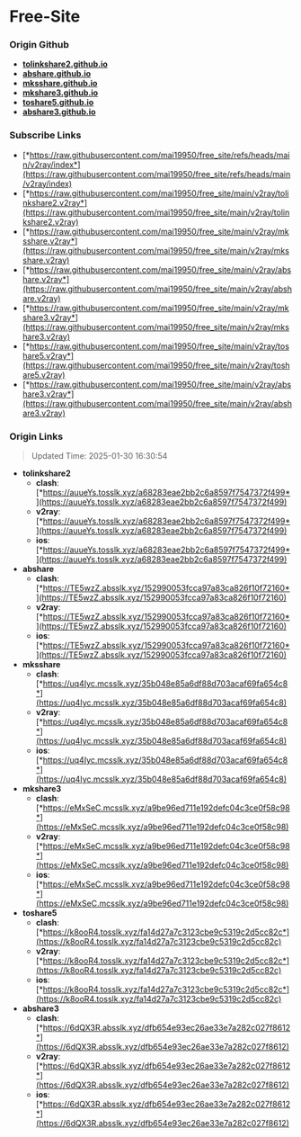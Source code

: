 # Free-Site

### Origin Github

- [**tolinkshare2.github.io**](https://github.com/tolinkshare2/tolinkshare2.github.io)
- [**abshare.github.io**](https://github.com/abshare/abshare.github.io)
- [**mksshare.github.io**](https://github.com/mksshare/mksshare.github.io)
- [**mkshare3.github.io**](https://github.com/mkshare3/mkshare3.github.io)
- [**toshare5.github.io**](https://github.com/toshare5/toshare5.github.io)
- [**abshare3.github.io**](https://github.com/abshare3/abshare3.github.io)

### Subscribe Links

- [*https://raw.githubusercontent.com/mai19950/free_site/refs/heads/main/v2ray/index*](https://raw.githubusercontent.com/mai19950/free_site/refs/heads/main/v2ray/index)
- [*https://raw.githubusercontent.com/mai19950/free_site/main/v2ray/tolinkshare2.v2ray*](https://raw.githubusercontent.com/mai19950/free_site/main/v2ray/tolinkshare2.v2ray)
- [*https://raw.githubusercontent.com/mai19950/free_site/main/v2ray/mksshare.v2ray*](https://raw.githubusercontent.com/mai19950/free_site/main/v2ray/mksshare.v2ray)
- [*https://raw.githubusercontent.com/mai19950/free_site/main/v2ray/abshare.v2ray*](https://raw.githubusercontent.com/mai19950/free_site/main/v2ray/abshare.v2ray)
- [*https://raw.githubusercontent.com/mai19950/free_site/main/v2ray/mkshare3.v2ray*](https://raw.githubusercontent.com/mai19950/free_site/main/v2ray/mkshare3.v2ray)
- [*https://raw.githubusercontent.com/mai19950/free_site/main/v2ray/toshare5.v2ray*](https://raw.githubusercontent.com/mai19950/free_site/main/v2ray/toshare5.v2ray)
- [*https://raw.githubusercontent.com/mai19950/free_site/main/v2ray/abshare3.v2ray*](https://raw.githubusercontent.com/mai19950/free_site/main/v2ray/abshare3.v2ray)

### Origin Links

> Updated Time: 2025-01-30 16:30:54

- **tolinkshare2**
  - **clash**: [*https://auueYs.tosslk.xyz/a68283eae2bb2c6a8597f7547372f499*](https://auueYs.tosslk.xyz/a68283eae2bb2c6a8597f7547372f499)
  - **v2ray**: [*https://auueYs.tosslk.xyz/a68283eae2bb2c6a8597f7547372f499*](https://auueYs.tosslk.xyz/a68283eae2bb2c6a8597f7547372f499)
  - **ios**: [*https://auueYs.tosslk.xyz/a68283eae2bb2c6a8597f7547372f499*](https://auueYs.tosslk.xyz/a68283eae2bb2c6a8597f7547372f499)
- **abshare**
  - **clash**: [*https://TE5wzZ.absslk.xyz/152990053fcca97a83ca826f10f72160*](https://TE5wzZ.absslk.xyz/152990053fcca97a83ca826f10f72160)
  - **v2ray**: [*https://TE5wzZ.absslk.xyz/152990053fcca97a83ca826f10f72160*](https://TE5wzZ.absslk.xyz/152990053fcca97a83ca826f10f72160)
  - **ios**: [*https://TE5wzZ.absslk.xyz/152990053fcca97a83ca826f10f72160*](https://TE5wzZ.absslk.xyz/152990053fcca97a83ca826f10f72160)
- **mksshare**
  - **clash**: [*https://uq4Iyc.mcsslk.xyz/35b048e85a6df88d703acaf69fa654c8*](https://uq4Iyc.mcsslk.xyz/35b048e85a6df88d703acaf69fa654c8)
  - **v2ray**: [*https://uq4Iyc.mcsslk.xyz/35b048e85a6df88d703acaf69fa654c8*](https://uq4Iyc.mcsslk.xyz/35b048e85a6df88d703acaf69fa654c8)
  - **ios**: [*https://uq4Iyc.mcsslk.xyz/35b048e85a6df88d703acaf69fa654c8*](https://uq4Iyc.mcsslk.xyz/35b048e85a6df88d703acaf69fa654c8)
- **mkshare3**
  - **clash**: [*https://eMxSeC.mcsslk.xyz/a9be96ed711e192defc04c3ce0f58c98*](https://eMxSeC.mcsslk.xyz/a9be96ed711e192defc04c3ce0f58c98)
  - **v2ray**: [*https://eMxSeC.mcsslk.xyz/a9be96ed711e192defc04c3ce0f58c98*](https://eMxSeC.mcsslk.xyz/a9be96ed711e192defc04c3ce0f58c98)
  - **ios**: [*https://eMxSeC.mcsslk.xyz/a9be96ed711e192defc04c3ce0f58c98*](https://eMxSeC.mcsslk.xyz/a9be96ed711e192defc04c3ce0f58c98)
- **toshare5**
  - **clash**: [*https://k8ooR4.tosslk.xyz/fa14d27a7c3123cbe9c5319c2d5cc82c*](https://k8ooR4.tosslk.xyz/fa14d27a7c3123cbe9c5319c2d5cc82c)
  - **v2ray**: [*https://k8ooR4.tosslk.xyz/fa14d27a7c3123cbe9c5319c2d5cc82c*](https://k8ooR4.tosslk.xyz/fa14d27a7c3123cbe9c5319c2d5cc82c)
  - **ios**: [*https://k8ooR4.tosslk.xyz/fa14d27a7c3123cbe9c5319c2d5cc82c*](https://k8ooR4.tosslk.xyz/fa14d27a7c3123cbe9c5319c2d5cc82c)
- **abshare3**
  - **clash**: [*https://6dQX3R.absslk.xyz/dfb654e93ec26ae33e7a282c027f8612*](https://6dQX3R.absslk.xyz/dfb654e93ec26ae33e7a282c027f8612)
  - **v2ray**: [*https://6dQX3R.absslk.xyz/dfb654e93ec26ae33e7a282c027f8612*](https://6dQX3R.absslk.xyz/dfb654e93ec26ae33e7a282c027f8612)
  - **ios**: [*https://6dQX3R.absslk.xyz/dfb654e93ec26ae33e7a282c027f8612*](https://6dQX3R.absslk.xyz/dfb654e93ec26ae33e7a282c027f8612)
